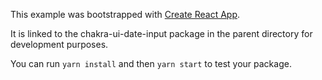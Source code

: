 This example was bootstrapped with [Create React App](https://github.com/facebook/create-react-app).

It is linked to the chakra-ui-date-input package in the parent directory for development purposes.

You can run `yarn install` and then `yarn start` to test your package.

